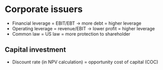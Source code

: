 # Corporate issuers
- Financial leverage = EBIT/EBT -> more debt = higher leverage
- Operating leverage = revenue/EBIT -> lower profit = higher leverage
- Common law = US law = more protection to shareholder
## Capital investment
- Discount rate (in NPV calculation) = opportunity cost of capital (COC)